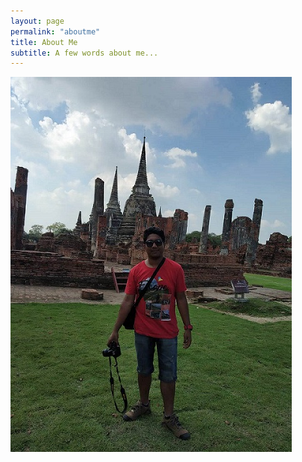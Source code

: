 ```yaml
---
layout: page
permalink: "aboutme"
title: About Me
subtitle: A few words about me... 
---
```


![Pinak Mazumdar](/img/myphoto.jpg)




